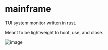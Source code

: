 # mainframe

TUI system monitor written in rust.

Meant to be lightweight to boot, use, and close.

![image](https://github.com/mdLafrance/mainframe/assets/25206305/e3963885-d1fd-460e-b1ff-52bd6823f909)
